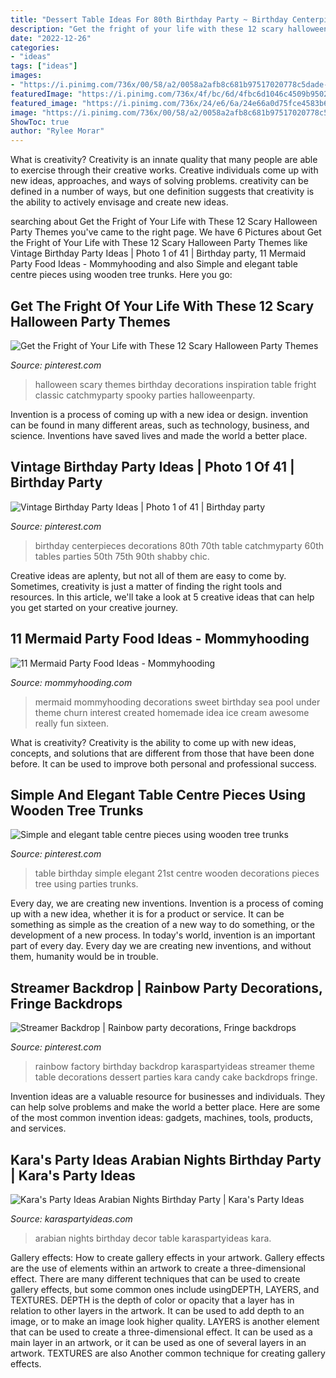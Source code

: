 ```yaml
---
title: "Dessert Table Ideas For 80th Birthday Party ~ Birthday Centerpieces Decorations 80th 70th Table Catchmyparty 60th Tables Parties 50th 75th 90th Shabby Chic"
description: "Get the fright of your life with these 12 scary halloween party themes"
date: "2022-12-26"
categories:
- "ideas"
tags: ["ideas"]
images:
- "https://i.pinimg.com/736x/00/58/a2/0058a2afb8c681b97517020778c5dade--vintage-birthday-party-th-birthday-party-ideas.jpg"
featuredImage: "https://i.pinimg.com/736x/4f/bc/6d/4fbc6d1046c4509b9502843652d5bee2.jpg"
featured_image: "https://i.pinimg.com/736x/24/e6/6a/24e66a0d75fce4583b6099507b64851a.jpg"
image: "https://i.pinimg.com/736x/00/58/a2/0058a2afb8c681b97517020778c5dade--vintage-birthday-party-th-birthday-party-ideas.jpg"
ShowToc: true
author: "Rylee Morar"
---
```



What is creativity?
Creativity is an innate quality that many people are able to exercise through their creative works. Creative individuals come up with new ideas, approaches, and ways of solving problems. creativity can be defined in a number of ways, but one definition suggests that creativity is the ability to actively envisage and create new ideas.

	

		
searching about Get the Fright of Your Life with These 12 Scary Halloween Party Themes you've came to the right page. We have 6 Pictures about Get the Fright of Your Life with These 12 Scary Halloween Party Themes like Vintage Birthday Party Ideas | Photo 1 of 41 | Birthday party, 11 Mermaid Party Food Ideas - Mommyhooding and also Simple and elegant table centre pieces using wooden tree trunks. Here you go:
		
    
## Get The Fright Of Your Life With These 12 Scary Halloween Party Themes

<img loading=lazy src="https://i.pinimg.com/736x/67/04/42/670442d2b863c3837bf6a140d5322f02.jpg" onerror="this.onerror=null;this.src='https://tse3.mm.bing.net/th?id=OIP.e8IsJkGj1IiMG19utH3PswHaLH&amp;pid=15.1';" alt="Get the Fright of Your Life with These 12 Scary Halloween Party Themes">

_Source: pinterest.com_

>halloween scary themes birthday decorations inspiration table fright classic catchmyparty spooky parties halloweenparty. 

	

Invention is a process of coming up with a new idea or design. invention can be found in many different areas, such as technology, business, and science. Inventions have saved lives and made the world a better place.

    
## Vintage Birthday Party Ideas | Photo 1 Of 41 | Birthday Party

<img loading=lazy src="https://i.pinimg.com/736x/00/58/a2/0058a2afb8c681b97517020778c5dade--vintage-birthday-party-th-birthday-party-ideas.jpg" onerror="this.onerror=null;this.src='https://tse2.mm.bing.net/th?id=OIP.c4vJnjpKQ7adN6h-VU7L8gHaJ3&amp;pid=15.1';" alt="Vintage Birthday Party Ideas | Photo 1 of 41 | Birthday party">

_Source: pinterest.com_

>birthday centerpieces decorations 80th 70th table catchmyparty 60th tables parties 50th 75th 90th shabby chic. 

	

Creative ideas are aplenty, but not all of them are easy to come by. Sometimes, creativity is just a matter of finding the right tools and resources. In this article, we'll take a look at 5 creative ideas that can help you get started on your creative journey.

    
## 11 Mermaid Party Food Ideas - Mommyhooding

<img loading=lazy src="http://www.mommyhooding.com/wp-content/uploads/2018/10/mermaidcoral-731x1024.jpg" onerror="this.onerror=null;this.src='https://tse4.mm.bing.net/th?id=OIP.K5ZvlaGFwK68hEIgwVfwmwHaKX&amp;pid=15.1';" alt="11 Mermaid Party Food Ideas - Mommyhooding">

_Source: mommyhooding.com_

>mermaid mommyhooding decorations sweet birthday sea pool under theme churn interest created homemade idea ice cream awesome really fun sixteen. 

	

What is creativity?
Creativity is the ability to come up with new ideas, concepts, and solutions that are different from those that have been done before. It can be used to improve both personal and professional success.

    
## Simple And Elegant Table Centre Pieces Using Wooden Tree Trunks

<img loading=lazy src="https://i.pinimg.com/736x/24/e6/6a/24e66a0d75fce4583b6099507b64851a.jpg" onerror="this.onerror=null;this.src='https://tse2.mm.bing.net/th?id=OIP.Rq92ti2QCPc51WD0R0kmDQHaNK&amp;pid=15.1';" alt="Simple and elegant table centre pieces using wooden tree trunks">

_Source: pinterest.com_

>table birthday simple elegant 21st centre wooden decorations pieces tree using parties trunks. 

	

Every day, we are creating new inventions.
Invention is a process of coming up with a new idea, whether it is for a product or service. It can be something as simple as the creation of a new way to do something, or the development of a new process. In today's world, invention is an important part of every day. Every day we are creating new inventions, and without them, humanity would be in trouble.

    
## Streamer Backdrop | Rainbow Party Decorations, Fringe Backdrops

<img loading=lazy src="https://i.pinimg.com/736x/4f/bc/6d/4fbc6d1046c4509b9502843652d5bee2.jpg" onerror="this.onerror=null;this.src='https://tse1.mm.bing.net/th?id=OIP.oLJ-0dQg8bcXvCaK4s31qwHaLH&amp;pid=15.1';" alt="Streamer Backdrop | Rainbow party decorations, Fringe backdrops">

_Source: pinterest.com_

>rainbow factory birthday backdrop karaspartyideas streamer theme table decorations dessert parties kara candy cake backdrops fringe. 

	

Invention ideas are a valuable resource for businesses and individuals. They can help solve problems and make the world a better place. Here are some of the most common invention ideas: gadgets, machines, tools, products, and services.

    
## Kara&#039;s Party Ideas Arabian Nights Birthday Party | Kara&#039;s Party Ideas

<img loading=lazy src="https://karaspartyideas.com/wp-content/uploads/2017/06/Arabian-Nights-Birthday-Party-via-Karas-Party-Ideas-KarasPartyIdeas.com21.jpg" onerror="this.onerror=null;this.src='https://tse1.mm.bing.net/th?id=OIP.mtxyjar2fFb2g_lke1UWHQHaJ3&amp;pid=15.1';" alt="Kara&#039;s Party Ideas Arabian Nights Birthday Party | Kara&#039;s Party Ideas">

_Source: karaspartyideas.com_

>arabian nights birthday decor table karaspartyideas kara. 

	

Gallery effects: How to create gallery effects in your artwork.
Gallery effects are the use of elements within an artwork to create a three-dimensional effect. There are many different techniques that can be used to create gallery effects, but some common ones include usingDEPTH, LAYERS, and TEXTURES.
 DEPTH is the depth of color or opacity that a layer has in relation to other layers in the artwork. It can be used to add depth to an image, or to make an image look higher quality. LAYERS is another element that can be used to create a three-dimensional effect. It can be used as a main layer in an artwork, or it can be used as one of several layers in an artwork. TEXTURES are also Another common technique for creating gallery effects.

